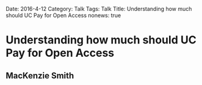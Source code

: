 Date: 2016-4-12
Category: Talk
Tags: Talk
Title: Understanding how much should UC Pay for Open Access
nonews: true

# Understanding how much should UC Pay for Open Access
## MacKenzie Smith


